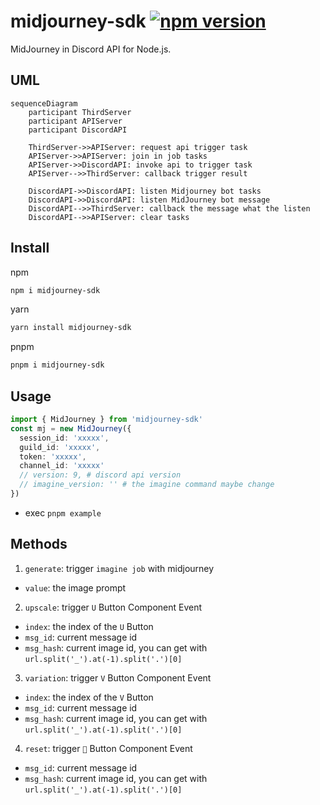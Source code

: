 # midjourney-sdk <a href="https://www.npmjs.com/package/midjourney-sdk"><img src="https://img.shields.io/npm/v/midjourney-sdk.svg?maxAge=3600" alt="npm version" /></a>

MidJourney in Discord API for Node.js.

## UML

```mermaid
sequenceDiagram
    participant ThirdServer
    participant APIServer
    participant DiscordAPI

    ThirdServer->>APIServer: request api trigger task
    APIServer->>APIServer: join in job tasks
    APIServer->>DiscordAPI: invoke api to trigger task
    APIServer-->>ThirdServer: callback trigger result

    DiscordAPI->>DiscordAPI: listen Midjourney bot tasks
    DiscordAPI->>DiscordAPI: listen MidJourney bot message
    DiscordAPI-->>ThirdServer: callback the message what the listen
    DiscordAPI-->>APIServer: clear tasks
```

## Install

npm

```bash
npm i midjourney-sdk
```

yarn

```bash
yarn install midjourney-sdk
```

pnpm

```bash
pnpm i midjourney-sdk
```

## Usage

```typescript
import { MidJourney } from 'midjourney-sdk'
const mj = new MidJourney({
  session_id: 'xxxxx',
  guild_id: 'xxxxx',
  token: 'xxxxx',
  channel_id: 'xxxxx'
  // version: 9, # discord api version
  // imagine_version: '' # the imagine command maybe change
})
```

- exec `pnpm example`

## Methods

1. `generate`: trigger `imagine job` with midjourney

- `value`: the image prompt

2. `upscale`: trigger `U` Button Component Event

- `index`: the index of the `U` Button
- `msg_id`: current message id
- `msg_hash`: current image id, you can get with `url.split('_').at(-1).split('.')[0]`

3. `variation`: trigger `V` Button Component Event

- `index`: the index of the `V` Button
- `msg_id`: current message id
- `msg_hash`: current image id, you can get with `url.split('_').at(-1).split('.')[0]`

4. `reset`: trigger `🔄` Button Component Event

- `msg_id`: current message id
- `msg_hash`: current image id, you can get with `url.split('_').at(-1).split('.')[0]`
